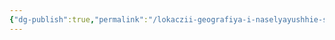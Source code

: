 ```yaml
---
{"dg-publish":true,"permalink":"/lokaczii-geografiya-i-naselyayushhie-sushhestva/vezdesushhie-sushhestva/porok-vremeni/","dgPassFrontmatter":true}
---
```


